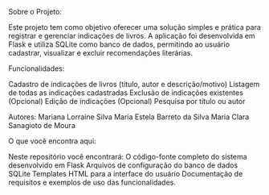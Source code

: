 Sobre o Projeto:

Este projeto tem como objetivo oferecer uma solução simples e prática para registrar e gerenciar indicações de livros. A aplicação foi desenvolvida em Flask e utiliza SQLite como banco de dados, permitindo ao usuário cadastrar, visualizar e excluir recomendações literárias.

Funcionalidades:

Cadastro de indicações de livros (título, autor e descrição/motivo)
Listagem de todas as indicações cadastradas
Exclusão de indicações existentes
(Opcional) Edição de indicações
(Opcional) Pesquisa por título ou autor

Autores:
Mariana Lorraine Silva
Maria Estela Barreto da Silva
Maria Clara Sanagioto de Moura

O que você encontra aqui:

Neste repositório você encontrará:
O código-fonte completo do sistema desenvolvido em Flask
Arquivos de configuração do banco de dados SQLite
Templates HTML para a interface do usuário
Documentação de requisitos e exemplos de uso das funcionalidades.